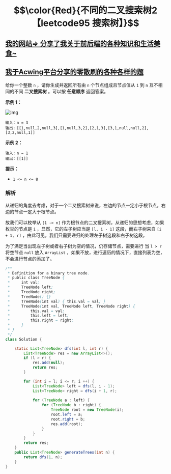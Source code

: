 # $$\color{Red}{不同的二叉搜索树2【leetcode95 搜索树】}$$

## [我的网站=> 分享了我关于前后端的各种知识和生活美食~](https://www.fanxy.cloud)

## [我于Acwing平台分享的零散刷的各种各样的题](https://www.acwing.com/blog/content/33005/) 

给你一个整数 `n` ，请你生成并返回所有由 `n` 个节点组成且节点值从 `1` 到 `n` 互不相同的不同 **二叉搜索树** 。可以按 **任意顺序** 返回答案。

 

**示例 1：**

![img](https://assets.leetcode.com/uploads/2021/01/18/uniquebstn3.jpg)

```
输入：n = 3
输出：[[1,null,2,null,3],[1,null,3,2],[2,1,3],[3,1,null,null,2],[3,2,null,1]]
```

**示例 2：**

```
输入：n = 1
输出：[[1]]
```

 

**提示：**

- `1 <= n <= 8`



### 解析

从递归的角度去考虑，对于一个二叉搜索树来说，左边的节点一定小于根节点，右边的节点一定大于根节点。

故我们可以枚举从 `[1 -> n]` 作为根节点的二叉搜索树，从递归的思想考虑，如果枚举的节点是 `i` ，显然，它的左子树应当是 `[l, i - 1]` 这段，而右子树来自 `[i + 1, r]` ，由此可见，我们只需要递归的处理左子树这段和右子树这段。

为了满足当出现左子树或者右子树为空的情况，仍存储节点，需要进行 当 `l > r` 将空节点 `null` 放入 `ArrayList` ，如果不放，进行遍历的情况下，直接列表为空，不会进行节点的添加了。

```java
/**
 * Definition for a binary tree node.
 * public class TreeNode {
 *     int val;
 *     TreeNode left;
 *     TreeNode right;
 *     TreeNode() {}
 *     TreeNode(int val) { this.val = val; }
 *     TreeNode(int val, TreeNode left, TreeNode right) {
 *         this.val = val;
 *         this.left = left;
 *         this.right = right;
 *     }
 * }
 */
class Solution {

    static List<TreeNode> dfs(int l, int r) {
        List<TreeNode> res = new ArrayList<>();
        if (l > r) {
            res.add(null);
            return res;
        }

        for (int i = l; i <= r; i ++) {
            List<TreeNode> left = dfs(l, i - 1);
            List<TreeNode> right = dfs(i + 1, r);
            
            for (TreeNode a : left) {
                for (TreeNode b : right) {
                    TreeNode root = new TreeNode(i);
                    root.left = a;
                    root.right = b;
                    res.add(root);
                }
            }
        }
        return res;
    }
    public List<TreeNode> generateTrees(int n) {
        return dfs(1, n);
    }
}
```


